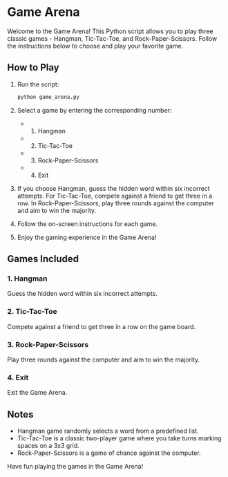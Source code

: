 # Game Arena

Welcome to the Game Arena! This Python script allows you to play three classic games - Hangman, Tic-Tac-Toe, and Rock-Paper-Scissors. Follow the instructions below to choose and play your favorite game.

## How to Play

1. Run the script:

    ```bash
    python game_arena.py
    ```

2. Select a game by entering the corresponding number:

    - 1. Hangman
    - 2. Tic-Tac-Toe
    - 3. Rock-Paper-Scissors
    - 4. Exit

3. If you choose Hangman, guess the hidden word within six incorrect attempts. For Tic-Tac-Toe, compete against a friend to get three in a row. In Rock-Paper-Scissors, play three rounds against the computer and aim to win the majority.

4. Follow the on-screen instructions for each game.

5. Enjoy the gaming experience in the Game Arena!

## Games Included

### 1. Hangman

Guess the hidden word within six incorrect attempts.

### 2. Tic-Tac-Toe

Compete against a friend to get three in a row on the game board.

### 3. Rock-Paper-Scissors

Play three rounds against the computer and aim to win the majority.

### 4. Exit

Exit the Game Arena.

## Notes

- Hangman game randomly selects a word from a predefined list.
- Tic-Tac-Toe is a classic two-player game where you take turns marking spaces on a 3x3 grid.
- Rock-Paper-Scissors is a game of chance against the computer.

Have fun playing the games in the Game Arena!
